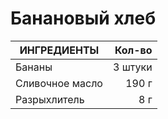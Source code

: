 # Банановый хлеб

|ИНГРЕДИЕНТЫ | Кол-во |
|------|---------:|
| Бананы | 3 штуки|
|Сливочное масло | 190 г|
|Разрыхлитель | 8 г |


